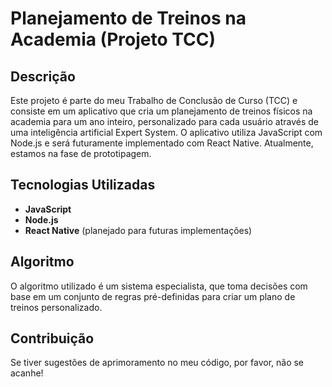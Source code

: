 # Planejamento de Treinos na Academia (Projeto TCC)

## Descrição
Este projeto é parte do meu Trabalho de Conclusão de Curso (TCC) e consiste em um aplicativo que cria um planejamento de treinos físicos na academia para um ano inteiro, personalizado para cada usuário através de uma inteligência artificial Expert System. O aplicativo utiliza JavaScript com Node.js e será futuramente implementado com React Native. Atualmente, estamos na fase de prototipagem.

## Tecnologias Utilizadas
- **JavaScript**
- **Node.js**
- **React Native** (planejado para futuras implementações)

## Algoritmo
O algoritmo utilizado é um sistema especialista, que toma decisões com base em um conjunto de regras pré-definidas para criar um plano de treinos personalizado.

## Contribuição
Se tiver sugestões de aprimoramento no meu código, por favor, não se acanhe!

